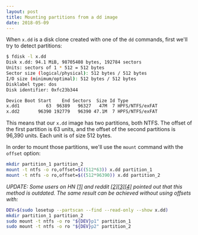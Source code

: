 ```yaml
---
layout: post
title: Mounting partitions from a dd image
date: 2018-05-09
---
```


When `x.dd` is a disk clone created with one of the `dd` commands, first we'll try to detect partitions:

```bash
$ fdisk -l x.dd
Disk x.dd: 94.1 MiB, 98705408 bytes, 192784 sectors
Units: sectors of 1 * 512 = 512 bytes
Sector size (logical/physical): 512 bytes / 512 bytes
I/O size (minimum/optimal): 512 bytes / 512 bytes
Disklabel type: dos
Disk identifier: 0xfc23b344

Device Boot Start    End Sectors  Size Id Type
x.dd1          63  96389   96327   47M  7 HPFS/NTFS/exFAT
x.dd2       96390 192779   96390 47.1M  7 HPFS/NTFS/exFAT
```

This means that our `x.dd` image has two partitions, both NTFS. The offset of the first partition is 63 units, and the offset of the second partitions is 96,390 units. Each unit is of size 512 bytes.

In order to mount those partitions, we'll use the `mount` command with the `offset` option:

```bash
mkdir partition_1 partition_2
mount -t ntfs -o ro,offset=$((512*63)) x.dd partition_1
mount -t ntfs -o ro,offset=$((512*96390)) x.dd partition_2
```

_UPDATE: Some users on HN [[1]](https://news.ycombinator.com/item?id=17028512) and reddit [[2]](https://www.reddit.com/r/commandline/comments/8i4o3n/mounting_partitions_from_a_dd_image/)[[3]](https://www.reddit.com/r/linux/comments/8i4nzv/mounting_partitions_from_a_dd_image/)[[4]](https://www.reddit.com/r/programming/comments/8i4nxy/mounting_partitions_from_a_dd_image/) pointed out that this method is outdated. The same result can be achieved without using offsets with:_

```bash
DEV=$(sudo losetup --partscan --find --read-only --show x.dd)
mkdir partition_1 partition_2
sudo mount -t ntfs -o ro "${DEV}p1" partition_1
sudo mount -t ntfs -o ro "${DEV}p2" partition_2
```
